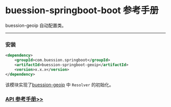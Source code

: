 # buession-springboot-boot 参考手册


buession-geoip 自动配置类。


---


### 安装

```xml
<dependency>
    <groupId>com.buession.springboot</groupId>
    <artifactId>buession-springboot-geoip</artifactId>
    <version>x.x.x</version>
</dependency>
```

该模块实现了[buession-geoip](https://www.buession.com/manual/2.0/geoip/index.html) 中 `Resolver` 的初始化。


### [API 参考手册>>](https://javadoc.io/static/com.buession.springboot/buession-springboot-geoip/2.0.1/)